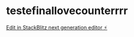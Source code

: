 # testefinallovecounterrrr

[Edit in StackBlitz next generation editor ⚡️](https://stackblitz.com/~/github.com/noniixxxds/testefinallovecounterrrr)